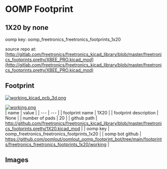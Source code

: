 # OOMP Footprint  
## 1X20  by none  
  
oomp key: oomp_freetronics_freetronics_footprints_1x20  
  
source repo at: [http://gitlab.com/freetronics/freetronics_kicad_library/blob/master/freetronics_footprints.pretty/XBEE_PRO.kicad_mod](http://gitlab.com/freetronics/freetronics_kicad_library/blob/master/freetronics_footprints.pretty/XBEE_PRO.kicad_mod)  
## Footprint  
  
[![working_kicad_pcb_3d.png](working_kicad_pcb_3d_600.png)](working_kicad_pcb_3d.png)  
  
[![working.png](working_600.png)](working.png)  
| name | value | 
| --- | --- | 
| footprint name | 1X20 | 
| footprint description | None | 
| number of pads | 20 | 
| github path | http://github.com/freetronics/freetronics_kicad_library/blob/master/freetronics_footprints.pretty/1X20.kicad_mod | 
| oomp key | oomp_freetronics_freetronics_footprints_1x20 | 
| oomp bot github | https://github.com/oomlout/oomlout_oomp_footprint_bot/tree/main/footprints/freetronics_freetronics_footprints_1x20/working | 
## Images  

